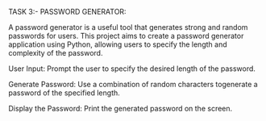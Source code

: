TASK 3:-
PASSWORD GENERATOR:

A password generator is a useful tool that generates strong and random passwords for users. 
This project aims to create a password generator application using Python, allowing users to specify the length and complexity of the password.

User Input: Prompt the user to specify the desired length of the password.

Generate Password: Use a combination of random characters togenerate a password of the specified length.

Display the Password: Print the generated password on the screen.
